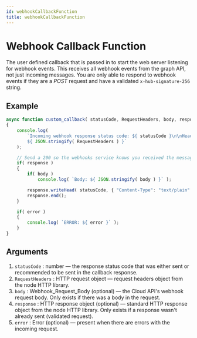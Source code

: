 ```yaml
---
id: webhookCallbackFunction
title: webhookCallbackFunction
---
```


# Webhook Callback Function
The user defined callback that is passed in to start the web server listening for webhook events. This receives all webhook events from the graph API, not just incoming messages. You are only able to respond to webhook events if they are a *POST* request and have a validated `x-hub-signature-256` string.

## Example
```js
async function custom_callback( statusCode, RequestHeaders, body, response, error )
{
    console.log(
        `Incoming webhook response status code: ${ statusCode }\n\nHeaders:
        ${ JSON.stringify( RequestHeaders ) }`
    );

    // Send a 200 so the webhooks service knows you received the message
    if( response )
    {
        if( body )
            console.log( `Body: ${ JSON.stringify( body ) }` );

        response.writeHead( statusCode, { "Content-Type": "text/plain" } );
        response.end();
    }

    if( error )
    {
        console.log( `ERROR: ${ error }` );
    }
}
```

## Arguments
1. `statusCode` : number — the response status code that was either sent or recommended to be sent in the callback response.
2. `RequestHeaders` : HTTP request object — request headers object from the node HTTP library.
3. `body` : Webhook_Request_Body  (optional) — the Cloud API's webhook request body. Only exists if there was a body in the request.
4. `response` : HTTP response object (optional) — standard HTTP response object from the node HTTP library. Only exists if a response wasn't already sent (validated request).
5. `error` : Error (optional) — present when there are errors with the incoming request.
